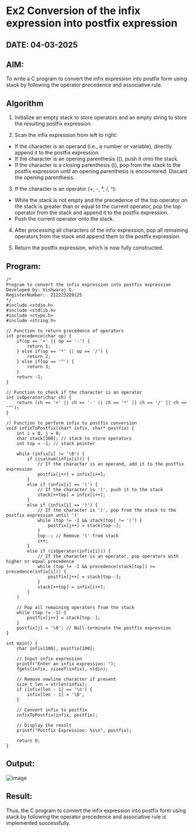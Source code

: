 # Ex2 Conversion of the infix expression into postfix expression
## DATE: 04-03-2025
## AIM:
To write a C program to convert the infix expression into postfix form using stack by following the operator precedence and associative rule.

## Algorithm
1. Initialize an empty stack to store operators and an empty string to store the resulting postfix expression.

2. Scan the infix expression from left to right:
- If the character is an operand (i.e., a number or variable), directly append it to the postfix expression.
- If the character is an opening parenthesis ((), push it onto the stack.
- If the character is a closing parenthesis ()), pop from the stack to the postfix expression until an opening parenthesis is encountered. Discard the opening parenthesis.

3. If the character is an operator (+, -, *, /, ^):
- While the stack is not empty and the precedence of the top operator on the stack is greater than or equal to the current operator, pop the top operator from the stack and append it to the postfix expression.
- Push the current operator onto the stack.

4. After processing all characters of the infix expression, pop all remaining operators from the stack and append them to the postfix expression.

5. Return the postfix expression, which is now fully constructed.   

## Program:
```
/*
Program to convert the infix expression into postfix expression
Developed by: Vishwaraj G.
RegisterNumber:  212223220125
*/
#include <stdio.h>
#include <stdlib.h>
#include <ctype.h>
#include <string.h>

// Function to return precedence of operators
int precedence(char op) {
    if(op == '+' || op == '-') {
        return 1;
    } else if(op == '*' || op == '/') {
        return 2;
    } else if(op == '^') {
        return 3;
    }
    return -1;
}

// Function to check if the character is an operator
int isOperator(char ch) {
    return (ch == '+' || ch == '-' || ch == '*' || ch == '/' || ch == '^');
}

// Function to perform infix to postfix conversion
void infixToPostfix(char* infix, char* postfix) {
    int i = 0, j = 0;
    char stack[100]; // stack to store operators
    int top = -1; // stack pointer

    while (infix[i] != '\0') {
        if (isalnum(infix[i])) {
            // If the character is an operand, add it to the postfix expression
            postfix[j++] = infix[i++];
        }
        else if (infix[i] == '(') {
            // If the character is '(', push it to the stack
            stack[++top] = infix[i++];
        }
        else if (infix[i] == ')') {
            // If the character is ')', pop from the stack to the postfix expression until '('
            while (top != -1 && stack[top] != '(') {
                postfix[j++] = stack[top--];
            }
            top--; // Remove '(' from stack
            i++;
        }
        else if (isOperator(infix[i])) {
            // If the character is an operator, pop operators with higher or equal precedence
            while (top != -1 && precedence(stack[top]) >= precedence(infix[i])) {
                postfix[j++] = stack[top--];
            }
            stack[++top] = infix[i++];
        }
    }

    // Pop all remaining operators from the stack
    while (top != -1) {
        postfix[j++] = stack[top--];
    }
    postfix[j] = '\0'; // Null-terminate the postfix expression
}

int main() {
    char infix[100], postfix[100];

    // Input infix expression
    printf("Enter an infix expression: ");
    fgets(infix, sizeof(infix), stdin);
    
    // Remove newline character if present
    size_t len = strlen(infix);
    if (infix[len - 1] == '\n') {
        infix[len - 1] = '\0';
    }

    // Convert infix to postfix
    infixToPostfix(infix, postfix);

    // Display the result
    printf("Postfix Expression: %s\n", postfix);

    return 0;
}

```

## Output:
![image](https://github.com/user-attachments/assets/f8157b81-6566-455f-a665-be6e78f9e24a)


## Result:
Thus, the C program to convert the infix expression into postfix form using stack by following the operator precedence and associative rule is implemented successfully.

